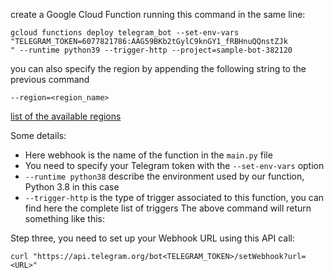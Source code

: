 create a Google Cloud Function running this command in the same line:
```
gcloud functions deploy telegram_bot --set-env-vars "TELEGRAM_TOKEN=6077821786:AAG59BKb2tGylC9knGY1_fRBHnuQQnstZJk
" --runtime python39 --trigger-http --project=sample-bot-382120 
```
you can also specify the region by appending the following string to the previous command
```
--region=<region_name>
```
[list of the available regions](https://cloud.google.com/compute/docs/regions-zones)

Some details:

* Here webhook is the name of the function in the `main.py` file
* You need to specify your Telegram token with the `--set-env-vars` option
* `--runtime python38` describe the environment used by our function, Python 3.8 in this case
* `--trigger-http` is the type of trigger associated to this function, you can find here the complete list of triggers
The above command will return something like this:
  
Step three, you need to set up your Webhook URL using this API call:
```
curl "https://api.telegram.org/bot<TELEGRAM_TOKEN>/setWebhook?url=<URL>"
```
